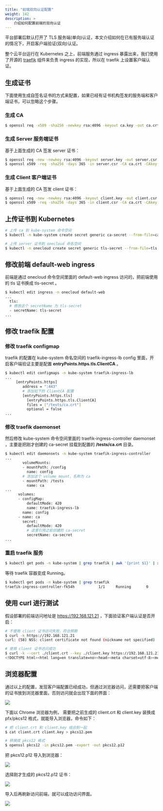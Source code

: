 ```yaml
---
title: "前端双向认证配置"
weight: 142
description: >
    介绍如何配置前端的双向认证
---
```


平台部署后默认打开了 TLS 服务端(单向)认证，本文介绍如何在已有服务端认证的情况下，开启客户端验证(双向)认证。

整个云平台运行在 Kubernetes 之上，前端服务通过 ingress 暴露出来，我们使用了开源的 [traefik](https://doc.traefik.io/traefik/v1.7) 组件来负责 ingress 的实现，所以在 traefik 上设置客户端认证。

## 生成证书

下面使用生成自签名证书的方式来配置，如果已经有证书机构签发的服务端和客户端证书，可以忽略这个步骤。

### 生成 CA

```bash
$ openssl req -x509 -sha256 -newkey rsa:4096 -keyout ca.key -out ca.crt -days 356 -nodes -subj '/CN=My Cert Authority'
```

### 生成 Server 服务端证书

基于上面生成的 CA 签发 server 证书：

```bash
$ openssl req -new -newkey rsa:4096 -keyout server.key -out server.csr -nodes -subj '/CN=mydomain.com'
$ openssl x509 -req -sha256 -days 365 -in server.csr -CA ca.crt -CAkey ca.key -set_serial 01 -out server.crt
```

### 生成 Client 客户端证书

基于上面生成的 CA 签发 client 证书：

```bash
$ openssl req -new -newkey rsa:4096 -keyout client.key -out client.csr -nodes -subj '/CN=My Client'
$ openssl x509 -req -sha256 -days 365 -in client.csr -CA ca.crt -CAkey ca.key -set_serial 02 -out client.crt
```

## 上传证书到 Kubernetes

```bash
# 上传 ca 到 kube-system 命令空间
$ kubectl -n kube-system create secret generic ca-secret --from-file=ca.crt=ca.crt

# 上传 server 证书到 onecloud 命名空间
$ kubectl -n onecloud create secret generic tls-secret --from-file=tls.crt=server.crt --from-file=tls.key=server.key
```

## 修改前端 default-web ingress

前端是通过 onecloud 命令空间里面的 default-web ingress 访问的，把前端使用的 tls 证书换成 tls-secret 。

```bash
$ kubectl edit ingress -n onecloud default-web
...
  tls:
  # 修改这个 secretName 为 tls-secret
  - secretName: tls-secret
...
```

## 修改 traefik 配置

### 修改 traefik configmap

traefik 的配置在 kube-system 命名空间的 traefik-ingress-lb config 里面，开启客户端验证主要是配置 **entryPoints.https.tls.ClientCA** 。

```bash
$ kubectl edit configmaps -n kube-system traefik-ingress-lb
...
     [entryPoints.https]
        address = ":443"
        # 添加如下的 ClientCA 配置
        [entryPoints.https.tls]
          [entryPoints.https.tls.ClientCA]
          files = ["/tests/ca.crt"]
          optional = false
...
```

### 修改 traefik daemonset

然后修改 kube-system 命令空间里面的 traefik-ingress-controller daemonset ，主要是把刚才创建的 ca-secret 挂载到配置的 **/tests/ca.crt** 目录。

```bash
$ kubectl edit daemonsets -n kube-system traefik-ingress-controller
...
        volumeMounts:
        - mountPath: /config
          name: config
        # 添加这个 volume mount，名称为 ca
        - mountPath: /tests
          name: ca
...
      volumes:
      - configMap:
          defaultMode: 420
          name: traefik-ingress-lb
        name: config
      - name: ca
        secret:
          defaultMode: 420
          # 这里引用之前创建的 ca-secret
          secretName: ca-secret
...
```

### 重启 traefik 服务

```bash
$ kubectl get pods -n kube-system | grep traefik | awk '{print $1}' | xargs kubectl delete pods -n kube-system
```

等待 traefik 容器变成 Running。

```bash
$ kubectl get pods -n kube-system | grep traefik
traefik-ingress-controller-fk54h           1/1     Running       0          9s
```

## 使用 curl 进行测试

假设部署的前端访问地址是 https://192.168.121.21 ，下面验证客户端认证是否开启：

```bash
# 不使用 client 证书访问失败，符合预期
$ curl -k https://192.168.121.21
curl: (58) NSS: client certificate not found (nickname not specified)

# 使用 client 证书访问成功
$ curl -k --cert ./client.crt --key ./client.key https://192.168.121.21
<!DOCTYPE html><html lang=en translate=no><head><meta charset=utf-8><meta http-equiv=X-UA-Compatible content="IE=edge"><meta name=viewport content="width=device-width,initial-scale=1"><meta name=google content=notranslate><link rel=icon href=/favicon.ico><title>云联壹云</title><link href=/js/chunk-2d216214.5f7b7e0c.js rel=prefetch><link href=/js/chunk-39bb5eb4.8512e62d.js rel=prefetch><link href=/css/app.fb52a32e.css rel=preload as=style><link href=/css/chunk-vendors.09e9c25d.css rel=preload as=style><link href=/js/app.74cda7af.js rel=preload as=script><link href=/js/chunk-vendors.a7b5c015.js rel=preload as=script><link href=/css/chunk-vendors.09e9c25d.css rel=stylesheet><link href=/css/app.fb52a32e.css rel=stylesheet></head><body><noscript><strong>We're sorry but OneCloud doesn't work properly without JavaScript enabled. Please enable it to continue.</strong></noscript><div id=app></div><script src=/vendor.b82688a471b737ceddd1.js></script><script src=/js/chunk-vendors.a7b5c015.js></script><script src=/js/app.74cda7af.js></script></body></html>
```

## 浏览器配置

通过以上的配置，发现客户端配置已经成功，但通过浏览器访问，还需要把客户端的证书放到浏览器里面，否则访问就会出现下面的界面：

![](../images/chrome-bad-ssl-client.png)

下面以 Chrome 浏览器为例， 需要把之前生成的 client.crt 和 client.key 装换成 pfx/pkcs12 格式，就能导入浏览器，命令如下：

```bash
# 把 client.crt 和 client.key 组合到一起
$ cat client.crt client.key > pkcs12.pem 

# 转换成 pkcs12 格式
$ openssl pkcs12 -in pkcs12.pem -export -out pkcs12.p12
```

把 pkcs12.p12 导入到浏览器：

![](../images/chrome-certs.png)

选择刚才生成的 pkcs12.p12 证书：

![](../images/chrome-import-pkcs12.png)

导入后再刷新访问前端，就可以成功访问界面。

![](../images/chrome-web.png)
